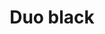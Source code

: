 ---
title: Duo black
date: 
draft: false

# descripcion
description : Aros colgantes en plata 925 y onix.

materials: Plata 925

color: 

dimensions: Largo 3,20 cm

code: 01-01-1038

type: "Aros"

categories: []

price: $9.070,00

price_eftvo: $7.710,00

# Images
# first image will be shown in the product page
images:
  # - image: "images/path_to_image"
  # La ubicacion de las imagenes es imagenes/Aros/Aros.Colgantes/01-01-1038-duo-black
  - image: "./images/aros/colgantes/01-01-1038-duo-black_a.jpg"
  - image: "./images/aros/colgantes/01-01-1038-duo-black_b.jpg"
---